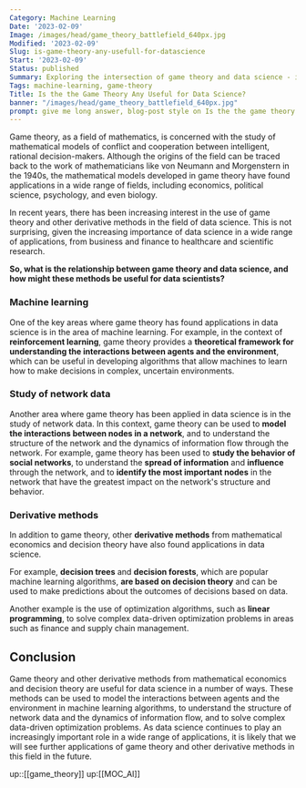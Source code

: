 ```yaml
---
Category: Machine Learning
Date: '2023-02-09'
Image: /images/head/game_theory_battlefield_640px.jpg
Modified: '2023-02-09'
Slug: is-game-theory-any-usefull-for-datascience
Start: '2023-02-09'
Status: published
Summary: Exploring the intersection of game theory and data science - insights into decision-making, network behavior, and optimization algorithms.
Tags: machine-learning, game-theory
Title: Is the the Game Theory Any Useful for Data Science?
banner: "/images/head/game_theory_battlefield_640px.jpg"
prompt: give me long answer, blog-post style on Is the the game theory (or other derivative method) any useful for data science? If so give practical examples of the use cases.
---
```

Game theory, as a field of mathematics, is concerned with the study of mathematical models of conflict and cooperation between intelligent, rational decision-makers. Although the origins of the field can be traced back to the work of mathematicians like von Neumann and Morgenstern in the 1940s, the mathematical models developed in game theory have found applications in a wide range of fields, including economics, political science, psychology, and even biology.

In recent years, there has been increasing interest in the use of game theory and other derivative methods in the field of data science. This is not surprising, given the increasing importance of data science in a wide range of applications, from business and finance to healthcare and scientific research.

**So, what is the relationship between game theory and data science, and how might these methods be useful for data scientists?**

### Machine learning

One of the key areas where game theory has found applications in data science is in the area of machine learning. For example, in the context of **reinforcement learning**, game theory provides a **theoretical framework for understanding the interactions between agents and the environment**, which can be useful in developing algorithms that allow machines to learn how to make decisions in complex, uncertain environments.

### Study of network data

Another area where game theory has been applied in data science is in the study of network data. In this context, game theory can be used to **model the interactions between nodes in a network**, and to understand the structure of the network and the dynamics of information flow through the network. For example, game theory has been used to **study the behavior of social networks**, to understand the **spread of information** and **influence** through the network, and to **identify the most important nodes** in the network that have the greatest impact on the network's structure and behavior.

### Derivative methods

In addition to game theory, other **derivative methods** from mathematical economics and decision theory have also found applications in data science.

For example, **decision trees** and **decision forests**, which are popular machine learning algorithms, **are based on decision theory** and can be used to make predictions about the outcomes of decisions based on data.

Another example is the use of optimization algorithms, such as **linear programming**, to solve complex data-driven optimization problems in areas such as finance and supply chain management.

## Conclusion

Game theory and other derivative methods from mathematical economics and decision theory are useful for data science in a number of ways. These methods can be used to model the interactions between agents and the environment in machine learning algorithms, to understand the structure of network data and the dynamics of information flow, and to solve complex data-driven optimization problems. As data science continues to play an increasingly important role in a wide range of applications, it is likely that we will see further applications of game theory and other derivative methods in this field in the future.

up::[[game_theory]]
up:[[MOC_AI]]
